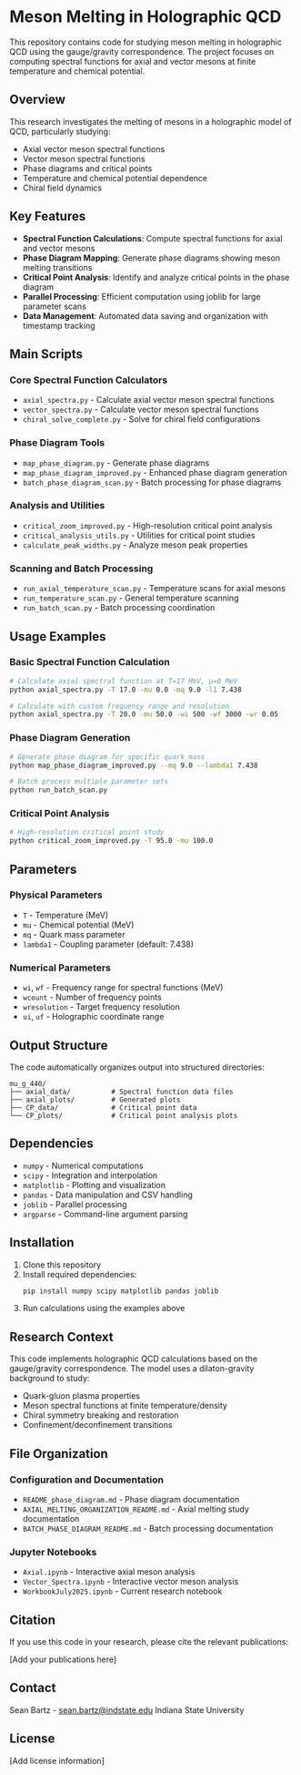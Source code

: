 # Meson Melting in Holographic QCD

This repository contains code for studying meson melting in holographic QCD using the gauge/gravity correspondence. The project focuses on computing spectral functions for axial and vector mesons at finite temperature and chemical potential.

## Overview

This research investigates the melting of mesons in a holographic model of QCD, particularly studying:
- Axial vector meson spectral functions
- Vector meson spectral functions  
- Phase diagrams and critical points
- Temperature and chemical potential dependence
- Chiral field dynamics

## Key Features

- **Spectral Function Calculations**: Compute spectral functions for axial and vector mesons
- **Phase Diagram Mapping**: Generate phase diagrams showing meson melting transitions
- **Critical Point Analysis**: Identify and analyze critical points in the phase diagram
- **Parallel Processing**: Efficient computation using joblib for large parameter scans
- **Data Management**: Automated data saving and organization with timestamp tracking

## Main Scripts

### Core Spectral Function Calculators
- `axial_spectra.py` - Calculate axial vector meson spectral functions
- `vector_spectra.py` - Calculate vector meson spectral functions  
- `chiral_solve_complete.py` - Solve for chiral field configurations

### Phase Diagram Tools
- `map_phase_diagram.py` - Generate phase diagrams
- `map_phase_diagram_improved.py` - Enhanced phase diagram generation
- `batch_phase_diagram_scan.py` - Batch processing for phase diagrams

### Analysis and Utilities
- `critical_zoom_improved.py` - High-resolution critical point analysis
- `critical_analysis_utils.py` - Utilities for critical point studies
- `calculate_peak_widths.py` - Analyze meson peak properties

### Scanning and Batch Processing
- `run_axial_temperature_scan.py` - Temperature scans for axial mesons
- `run_temperature_scan.py` - General temperature scanning
- `run_batch_scan.py` - Batch processing coordination

## Usage Examples

### Basic Spectral Function Calculation
```bash
# Calculate axial spectral function at T=17 MeV, μ=0 MeV
python axial_spectra.py -T 17.0 -mu 0.0 -mq 9.0 -l1 7.438

# Calculate with custom frequency range and resolution
python axial_spectra.py -T 20.0 -mu 50.0 -wi 500 -wf 3000 -wr 0.05
```

### Phase Diagram Generation
```bash
# Generate phase diagram for specific quark mass
python map_phase_diagram_improved.py --mq 9.0 --lambda1 7.438

# Batch process multiple parameter sets
python run_batch_scan.py
```

### Critical Point Analysis
```bash
# High-resolution critical point study
python critical_zoom_improved.py -T 95.0 -mu 100.0
```

## Parameters

### Physical Parameters
- `T` - Temperature (MeV)
- `mu` - Chemical potential (MeV)  
- `mq` - Quark mass parameter
- `lambda1` - Coupling parameter (default: 7.438)

### Numerical Parameters
- `wi`, `wf` - Frequency range for spectral functions (MeV)
- `wcount` - Number of frequency points
- `wresolution` - Target frequency resolution
- `ui`, `uf` - Holographic coordinate range

## Output Structure

The code automatically organizes output into structured directories:

```
mu_g_440/
├── axial_data/          # Spectral function data files
├── axial_plots/         # Generated plots
├── CP_data/             # Critical point data
└── CP_plots/            # Critical point analysis plots
```

## Dependencies

- `numpy` - Numerical computations
- `scipy` - Integration and interpolation
- `matplotlib` - Plotting and visualization
- `pandas` - Data manipulation and CSV handling
- `joblib` - Parallel processing
- `argparse` - Command-line argument parsing

## Installation

1. Clone this repository
2. Install required dependencies:
   ```bash
   pip install numpy scipy matplotlib pandas joblib
   ```
3. Run calculations using the examples above

## Research Context

This code implements holographic QCD calculations based on the gauge/gravity correspondence. The model uses a dilaton-gravity background to study:

- Quark-gluon plasma properties
- Meson spectral functions at finite temperature/density  
- Chiral symmetry breaking and restoration
- Confinement/deconfinement transitions

## File Organization

### Configuration and Documentation
- `README_phase_diagram.md` - Phase diagram documentation
- `AXIAL_MELTING_ORGANIZATION_README.md` - Axial melting study documentation
- `BATCH_PHASE_DIAGRAM_README.md` - Batch processing documentation

### Jupyter Notebooks
- `Axial.ipynb` - Interactive axial meson analysis
- `Vector_Spectra.ipynb` - Interactive vector meson analysis
- `WorkbookJuly2025.ipynb` - Current research notebook

## Citation

If you use this code in your research, please cite the relevant publications:

[Add your publications here]

## Contact

Sean Bartz - sean.bartz@indstate.edu
Indiana State University

## License

[Add license information]
